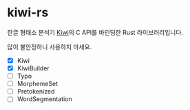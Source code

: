 # kiwi-rs

한글 형태소 분석기 [Kiwi](https://github.com/bab2min/Kiwi)의 C API를 바인딩한 Rust 라이브러리입니다.

많이 불안정하니 사용하지 마세요.

- [x] Kiwi
- [x] KiwiBuilder
- [ ] Typo
- [ ] MorphemeSet
- [ ] Pretokenized
- [ ] WordSegmentation
